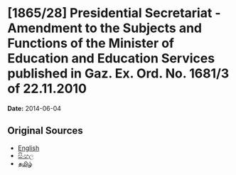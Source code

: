 # [1865/28] Presidential Secretariat - Amendment to the Subjects and Functions of the Minister of Education and Education Services published in Gaz. Ex. Ord. No. 1681/3 of 22.11.2010

**Date:** 2014-06-04

## Original Sources

- [English](https://documents.gov.lk/view/extra-gazettes/2014/6/1865-28_E.pdf)
- [සිංහල](https://documents.gov.lk/view/extra-gazettes/2014/6/1865-28_S.pdf)
- [தமிழ்](https://documents.gov.lk/view/extra-gazettes/2014/6/1865-28_T.pdf)
